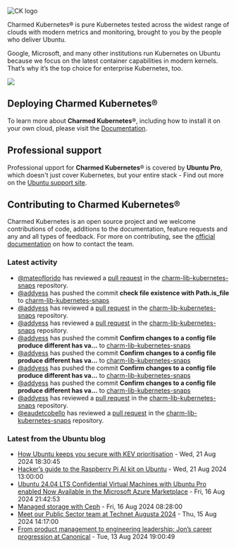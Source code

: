 ![CK logo](https://assets.ubuntu.com/v1/451d4cf4-Charmed+Kubernetes_RGB_onWhite_2022.svg)

Charmed Kubernetes® is pure Kubernetes tested across the widest range of clouds with modern metrics and monitoring, brought to you by the people who deliver Ubuntu.

Google, Microsoft, and many other institutions run Kubernetes on Ubuntu because we focus on the latest container capabilities in modern kernels. That’s why it’s the top choice for enterprise Kubernetes, too.

![](https://assets.ubuntu.com/v1/843c77b6-juju-at-a-glace.svg)

## Deploying Charmed Kubernetes®

To learn more about **Charmed Kubernetes**®, including how to install it on your own cloud, please visit the [Documentation][docs].

## Professional support

Professional upport for **Charmed Kubernetes**® is covered by **Ubuntu Pro**, which doesn't just cover Kubernetes, but your entire stack - Find out more on the [Ubuntu support site](https://ubuntu.com/support).

## Contributing to Charmed Kubernetes®

Charmed Kubernetes is an open source project and we welcome contributions of code, additions to the documentation, feature requests and any and all types of feedback. For more on contributing, see the [official documentation][get-in-touch] on how to contact the team.

<!-- LINKS -->
[docs]: https://ubuntu.com/kubernetes/docs
[get-in-touch]: https://ubuntu.com/kubernetes/docs/get-in-touch

### Latest activity

<!-- activity starts -->
 - [@mateoflorido](https://github.com/mateoflorido) has reviewed a [pull request](https://github.com/charmed-kubernetes/charm-lib-kubernetes-snaps/pull/31) in the [charm-lib-kubernetes-snaps](https://github.com/charmed-kubernetes/charm-lib-kubernetes-snaps) repository.
 - [@addyess](https://github.com/addyess) has pushed the commit **check file existence with Path.is_file** to [charm-lib-kubernetes-snaps](https://github.com/charmed-kubernetes/charm-lib-kubernetes-snaps)
 - [@addyess](https://github.com/addyess) has reviewed a [pull request](https://github.com/charmed-kubernetes/charm-lib-kubernetes-snaps/pull/31) in the [charm-lib-kubernetes-snaps](https://github.com/charmed-kubernetes/charm-lib-kubernetes-snaps) repository.
 - [@addyess](https://github.com/addyess) has reviewed a [pull request](https://github.com/charmed-kubernetes/charm-lib-kubernetes-snaps/pull/31) in the [charm-lib-kubernetes-snaps](https://github.com/charmed-kubernetes/charm-lib-kubernetes-snaps) repository.
 - [@addyess](https://github.com/addyess) has pushed the commit **Confirm changes to a config file produce different has va...** to [charm-lib-kubernetes-snaps](https://github.com/charmed-kubernetes/charm-lib-kubernetes-snaps)
 - [@addyess](https://github.com/addyess) has pushed the commit **Confirm changes to a config file produce different has va...** to [charm-lib-kubernetes-snaps](https://github.com/charmed-kubernetes/charm-lib-kubernetes-snaps)
 - [@addyess](https://github.com/addyess) has pushed the commit **Confirm changes to a config file produce different has va...** to [charm-lib-kubernetes-snaps](https://github.com/charmed-kubernetes/charm-lib-kubernetes-snaps)
 - [@addyess](https://github.com/addyess) has pushed the commit **Confirm changes to a config file produce different has va...** to [charm-lib-kubernetes-snaps](https://github.com/charmed-kubernetes/charm-lib-kubernetes-snaps)
 - [@addyess](https://github.com/addyess) has reviewed a [pull request](https://github.com/charmed-kubernetes/charm-lib-kubernetes-snaps/pull/31) in the [charm-lib-kubernetes-snaps](https://github.com/charmed-kubernetes/charm-lib-kubernetes-snaps) repository.
 - [@eaudetcobello](https://github.com/eaudetcobello) has reviewed a [pull request](https://github.com/charmed-kubernetes/charm-lib-kubernetes-snaps/pull/31) in the [charm-lib-kubernetes-snaps](https://github.com/charmed-kubernetes/charm-lib-kubernetes-snaps) repository.
<!-- activity ends -->

<!-- roadmap starts -->

<!-- roadmap ends -->

### Latest from the Ubuntu blog

<!-- blog starts -->
* [How Ubuntu keeps you secure with KEV prioritisation](https://ubuntu.com//blog/how-ubuntu-keeps-you-secure-with-kev-prioritisation) - Wed, 21 Aug 2024 18:30:45 
* [Hacker&#8217;s guide to the Raspberry Pi AI kit on Ubuntu](https://ubuntu.com//blog/hackers-guide-to-the-raspberry-pi-ai-kit-on-ubuntu) - Wed, 21 Aug 2024 13:00:00 
* [Ubuntu 24.04 LTS Confidential Virtual Machines with Ubuntu Pro enabled Now Available in the Microsoft Azure Marketplace](https://ubuntu.com//blog/ubuntu-pro-confidential-vms-azure) - Fri, 16 Aug 2024 21:42:53 
* [Managed storage with Ceph](https://ubuntu.com//blog/managed-storage-with-ceph) - Fri, 16 Aug 2024 08:28:00 
* [Meet our Public Sector team at Technet Augusta 2024](https://ubuntu.com//blog/meet-our-public-sector-team-at-technet-augusta-2024) - Thu, 15 Aug 2024 14:17:00 
* [From product management to engineering leadership: Jon&#8217;s career progression at Canonical](https://ubuntu.com//blog/from-product-management-to-engineering-leadership-jon-seagers-career-progression-at-canonical) - Tue, 13 Aug 2024 19:00:49 
<!-- blog ends -->
